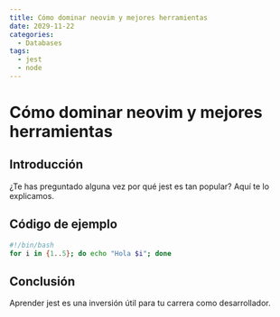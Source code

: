 ```yaml
---
title: Cómo dominar neovim y mejores herramientas
date: 2029-11-22
categories:
  - Databases
tags:
  - jest
  - node
---
```


# Cómo dominar neovim y mejores herramientas

## Introducción

¿Te has preguntado alguna vez por qué jest es tan popular? Aquí te lo explicamos.

## Código de ejemplo

```bash
#!/bin/bash
for i in {1..5}; do echo "Hola $i"; done
```

## Conclusión

Aprender jest es una inversión útil para tu carrera como desarrollador.